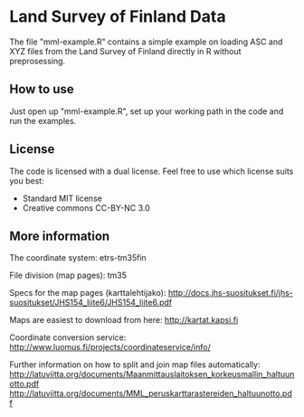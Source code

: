 Land Survey of Finland Data
===============================

The file "mml-example.R" contains a simple example on loading ASC and XYZ files from the Land Survey of Finland directly in R without preprosessing.

How to use
----------

Just open up "mml-example.R", set up your working path in the code and run the examples.

License
-------

The code is licensed with a dual license. Feel free to use which license suits you best:
* Standard MIT license
* Creative commons CC-BY-NC 3.0

More information
----------------

The coordinate system:
etrs-tm35fin

File division (map pages):
tm35

Specs for the map pages (karttalehtijako):
http://docs.jhs-suositukset.fi/jhs-suositukset/JHS154_liite6/JHS154_liite6.pdf

Maps are easiest to download from here:
http://kartat.kapsi.fi

Coordinate conversion service:
http://www.luomus.fi/projects/coordinateservice/info/

Further information on how to split and join map files automatically:
http://latuviitta.org/documents/Maanmittauslaitoksen_korkeusmallin_haltuunotto.pdf
http://latuviitta.org/documents/MML_peruskarttarastereiden_haltuunotto.pdf